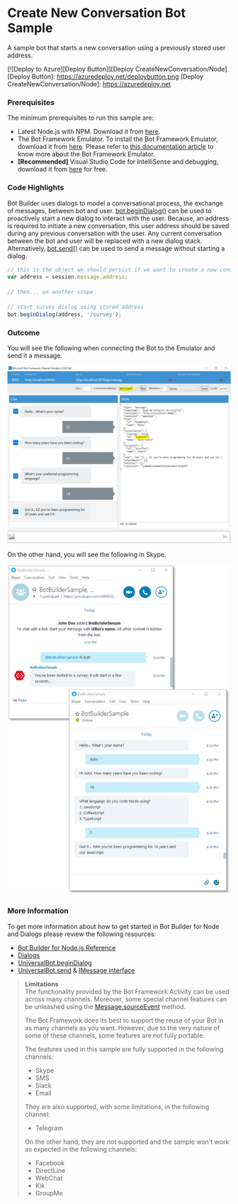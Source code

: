 # Create New Conversation Bot Sample

A sample bot that starts a new conversation using a previously stored user address.

[![Deploy to Azure][Deploy Button]][Deploy CreateNewConversation/Node]
[Deploy Button]: https://azuredeploy.net/deploybutton.png
[Deploy CreateNewConversation/Node]: https://azuredeploy.net

### Prerequisites

The minimum prerequisites to run this sample are:
* Latest Node.js with NPM. Download it from [here](https://nodejs.org/en/download/).
* The Bot Framework Emulator. To install the Bot Framework Emulator, download it from [here](https://aka.ms/bf-bc-emulator). Please refer to [this documentation article](https://docs.botframework.com/en-us/csharp/builder/sdkreference/gettingstarted.html#emulator) to know more about the Bot Framework Emulator.
* **[Recommended]** Visual Studio Code for IntelliSense and debugging, download it from [here](https://code.visualstudio.com/) for free.

### Code Highlights

Bot Builder uses dialogs to model a conversational process, the exchange of messages, between bot and user. [bot.beginDialog()](app.js#L28) can be used to proactively start a new dialog to interact with the user.
Because, an address is required to initiate a new conversation, this user address should be saved during any previous conversation with the user. 
Any current conversation between the bot and user will be replaced with a new dialog stack.
Alternatively, [bot.send()](https://docs.botframework.com/en-us/node/builder/chat-reference/classes/_botbuilder_d_.universalbot.html#send) can be used to send a message without starting a dialog. 

````JavaScript
// this is the object we should persist if we want to create a new conversation anytime later 
var address = session.message.address;

// then... on another scope

// start survey dialog using stored address
bot.beginDialog(address, '/survey');
````

### Outcome

You will see the following when connecting the Bot to the Emulator and send it a message.

![Sample Outcome](images/outcome-emulator.png)

On the other hand, you will see the following in Skype.

![Sample Outcome](images/outcome-skype.png)

### More Information

To get more information about how to get started in Bot Builder for Node and Dialogs please review the following resources:
* [Bot Builder for Node.js Reference](https://docs.botframework.com/en-us/node/builder/overview/#navtitle)
* [Dialogs](https://docs.botframework.com/en-us/node/builder/chat/dialogs/)
* [UniversalBot.beginDialog](https://docs.botframework.com/en-us/node/builder/chat-reference/classes/_botbuilder_d_.universalbot.html#begindialog)
* [UniversalBot.send](https://docs.botframework.com/en-us/node/builder/chat-reference/classes/_botbuilder_d_.universalbot.html#send) & [IMessage interface](https://docs.botframework.com/en-us/node/builder/chat-reference/interfaces/_botbuilder_d_.imessage.html)

> **Limitations**  
> The functionality provided by the Bot Framework Activity can be used across many channels. Moreover, some special channel features can be unleashed using the [Message.sourceEvent](https://docs.botframework.com/en-us/node/builder/chat-reference/classes/_botbuilder_d_.message.html#sourceevent) method.
> 
> The Bot Framework does its best to support the reuse of your Bot in as many channels as you want. However, due to the very nature of some of these channels, some features are not fully portable.
> 
> The features used in this sample are fully supported in the following channels:
> - Skype
> - SMS
> - Slack
> - Email
> 
> They are also supported, with some limitations, in the following channel:
> - Telegram
> 
> On the other hand, they are not supported and the sample won't work as expected in the following channels:
> - Facebook
> - DirectLine
> - WebChat
> - Kik
> - GroupMe
